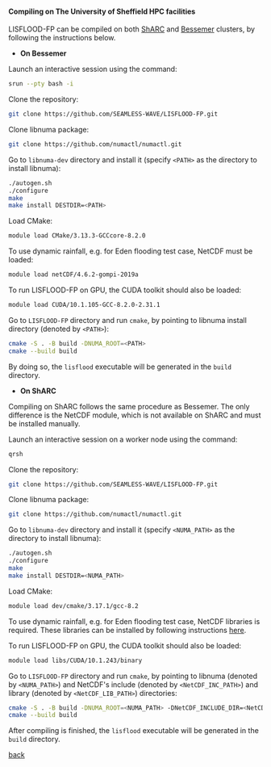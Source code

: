 #### Compiling on The University of Sheffield HPC facilities

LISFLOOD-FP can be compiled on both [ShARC](https://docs.hpc.shef.ac.uk/en/latest/sharc/index.html) and [Bessemer](https://docs.hpc.shef.ac.uk/en/latest/bessemer/index.html) clusters, by following the instructions below.

- **On Bessemer**

Launch an interactive session using the command:

````bash
srun --pty bash -i
````

Clone the repository: 

````bash
git clone https://github.com/SEAMLESS-WAVE/LISFLOOD-FP.git
````

Clone libnuma package:

````bash
git clone https://github.com/numactl/numactl.git
````

Go to `libnuma-dev` directory and install it (specify `<PATH>` as the directory to install libnuma):

````bash
./autogen.sh
./configure
make
make install DESTDIR=<PATH>
````

Load CMake:

````bash
module load CMake/3.13.3-GCCcore-8.2.0
````

To use dynamic rainfall, e.g. for Eden flooding test case, NetCDF must be loaded:

````bash
module load netCDF/4.6.2-gompi-2019a
````

To run LISFLOOD-FP on GPU, the CUDA toolkit should also be loaded:

````bash
module load CUDA/10.1.105-GCC-8.2.0-2.31.1 
````

Go to `LISFLOOD-FP` directory and run `cmake`, by pointing to libnuma install directory (denoted by `<PATH>`):

````bash
cmake -S . -B build -DNUMA_ROOT=<PATH>
cmake --build build
````

By doing so, the `lisflood` executable will be generated in the `build` directory.

- **On ShARC**

Compiling on ShARC follows the same procedure as Bessemer. The only difference is the NetCDF module, which is not available on ShARC and must be installed manually.

Launch an interactive session on a worker node using the command:

````bash
qrsh
````

Clone the repository: 

````bash
git clone https://github.com/SEAMLESS-WAVE/LISFLOOD-FP.git
````

Clone libnuma package:

````bash
git clone https://github.com/numactl/numactl.git
````

Go to `libnuma-dev` directory and install it (specify `<NUMA_PATH>` as the directory to install libnuma):

````bash
./autogen.sh
./configure
make
make install DESTDIR=<NUMA_PATH>
````

Load CMake:

````bash
module load dev/cmake/3.17.1/gcc-8.2
````

To use dynamic rainfall, e.g. for Eden flooding test case, NetCDF libraries is required. These libraries can be installed by following instructions [here](https://www.unidata.ucar.edu/software/netcdf/docs/getting_and_building_netcdf.html).

To run LISFLOOD-FP on GPU, the CUDA toolkit should also be loaded:

````bash
module load libs/CUDA/10.1.243/binary 
````

Go to `LISFLOOD-FP` directory and run `cmake`, by pointing to libnuma (denoted by `<NUMA_PATH>`) and NetCDF's include (denoted by `<NetCDF_INC_PATH>`) and library (denoted by `<NetCDF_LIB_PATH>`) directories:

````bash
cmake -S . -B build -DNUMA_ROOT=<NUMA_PATH> -DNetCDF_INCLUDE_DIR=<NetCDF_INC_PATH> -DNetCDF_LIBRARY=<NetCDF_LIB_PATH> 
cmake --build build
````

After compiling is finished, the `lisflood` executable will be generated in the `build` directory.

[back](/LISFLOOD8.0.md)
